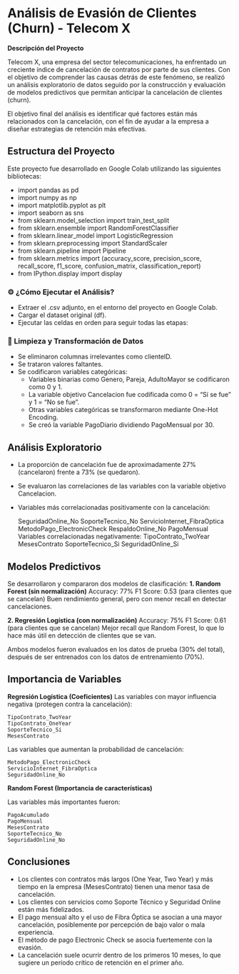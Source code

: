 # Análisis de Evasión de Clientes (Churn) - Telecom X
**Descripción del Proyecto**

Telecom X, una empresa del sector telecomunicaciones, ha enfrentado un creciente índice de cancelación de contratos por parte de sus clientes. Con el objetivo de comprender las causas detrás de este fenómeno, se realizó un análisis exploratorio de datos seguido por la construcción y evaluación de modelos predictivos que permitan anticipar la cancelación de clientes (churn).

El objetivo final del análisis es identificar qué factores están más relacionados con la cancelación, con el fin de ayudar a la empresa a diseñar estrategias de retención más efectivas.

## Estructura del Proyecto
Este proyecto fue desarrollado en Google Colab utilizando las siguientes bibliotecas:

- import pandas as pd
- import numpy as np
- import matplotlib.pyplot as plt
- import seaborn as sns
- from sklearn.model_selection import train_test_split
- from sklearn.ensemble import RandomForestClassifier
- from sklearn.linear_model import LogisticRegression
- from sklearn.preprocessing import StandardScaler
- from sklearn.pipeline import Pipeline
- from sklearn.metrics import (accuracy_score, precision_score, recall_score, f1_score, confusion_matrix, classification_report)
- from IPython.display import display

### ⚙️ ¿Cómo Ejecutar el Análisis?

- Extraer el .csv adjunto, en el entorno del proyecto en Google Colab.
- Cargar el dataset original (df).
- Ejecutar las celdas en orden para seguir todas las etapas:

### 🧹 Limpieza y Transformación de Datos

- Se eliminaron columnas irrelevantes como clienteID.
- Se trataron valores faltantes.
- Se codificaron variables categóricas:
  - Variables binarias como Genero, Pareja, AdultoMayor se codificaron como 0 y 1.
  - La variable objetivo Cancelacion fue codificada como 0 = “Sí se fue” y 1 = “No se fue”.
  - Otras variables categóricas se transformaron mediante One-Hot Encoding.
  - Se creó la variable PagoDiario dividiendo PagoMensual por 30.

## Análisis Exploratorio

- La proporción de cancelación fue de aproximadamente 27% (cancelaron) frente a 73% (se quedaron).
- Se evaluaron las correlaciones de las variables con la variable objetivo Cancelacion.
- Variables más correlacionadas positivamente con la cancelación:

    SeguridadOnline_No
    SoporteTecnico_No
    ServicioInternet_FibraOptica
    MetodoPago_ElectronicCheck
    RespaldoOnline_No
    PagoMensual
    Variables correlacionadas negativamente:
    TipoContrato_TwoYear
    MesesContrato
    SoporteTecnico_Si
    SeguridadOnline_Si

## Modelos Predictivos

Se desarrollaron y compararon dos modelos de clasificación:
**1. Random Forest (sin normalización)**
Accuracy: 77%
F1 Score: 0.53 (para clientes que se cancelan)
Buen rendimiento general, pero con menor recall en detectar cancelaciones.

**2. Regresión Logística (con normalización)**
Accuracy: 75%
F1 Score: 0.61 (para clientes que se cancelan)
Mejor recall que Random Forest, lo que lo hace más útil en detección de clientes que se van.

Ambos modelos fueron evaluados en los datos de prueba (30% del total), después de ser entrenados con los datos de entrenamiento (70%).

## Importancia de Variables
**Regresión Logística (Coeficientes)**
Las variables con mayor influencia negativa (protegen contra la cancelación):

    TipoContrato_TwoYear
    TipoContrato_OneYear
    SoporteTecnico_Si
    MesesContrato

Las variables que aumentan la probabilidad de cancelación:

    MetodoPago_ElectronicCheck
    ServicioInternet_FibraOptica
    SeguridadOnline_No

**Random Forest (Importancia de características)**

Las variables más importantes fueron:

    PagoAcumulado
    PagoMensual
    MesesContrato
    SoporteTecnico_No
    SeguridadOnline_No

## Conclusiones

- Los clientes con contratos más largos (One Year, Two Year) y más tiempo en la empresa (MesesContrato) tienen una menor tasa de cancelación.
- Los clientes con servicios como Soporte Técnico y Seguridad Online están más fidelizados.
- El pago mensual alto y el uso de Fibra Óptica se asocian a una mayor cancelación, posiblemente por percepción de bajo valor o mala experiencia.
- El método de pago Electronic Check se asocia fuertemente con la evasión.
- La cancelación suele ocurrir dentro de los primeros 10 meses, lo que sugiere un período crítico de retención en el primer año.
